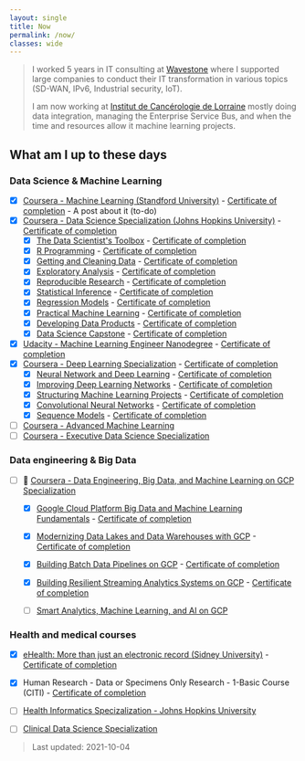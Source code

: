 ```yaml
---
layout: single
title: Now
permalink: /now/
classes: wide
---
```


> I worked 5 years in IT consulting at [Wavestone](https://wavestone.com) where I supported large companies to conduct their IT transformation in various topics (SD-WAN, IPv6, Industrial security, IoT).
> 
> I am now working at [Institut de Cancérologie de Lorraine](https://www.icl-lorraine.fr/) mostly doing data integration, managing the Enterprise Service Bus, and when the time and resources allow it machine learning projects.

## What am I up to these days

### Data Science & Machine Learning

- [X] [Coursera - Machine Learning (Standford University)](https://www.coursera.org/learn/machine-learning) - [Certificate of completion](https://www.coursera.org/account/accomplishments/records/YZK5Q4H5MNTR) - A post about it (to-do)
- [X] [Coursera - Data Science Specialization (Johns Hopkins University)](https://www.coursera.org/specializations/jhu-data-science) - [Certificate of completion](https://www.coursera.org/verify/specialization/B2LKVWG25QZN)
  - [X] [The Data Scientist's Toolbox](https://www.coursera.org/learn/data-scientists-tools) - [Certificate of completion](https://www.coursera.org/account/accomplishments/verify/FG4NE3KD92G4)
  - [X] [R Programming](https://www.coursera.org/learn/r-programming) - [Certificate of completion](https://www.coursera.org/account/accomplishments/verify/7Y9NE2U62Y3K)
  - [X] [Getting and Cleaning Data](https://www.coursera.org/learn/data-cleaning) - [Certificate of completion](https://www.coursera.org/account/accomplishments/verify/F3487GB94L8Y)
  - [X] [Exploratory Analysis](https://www.coursera.org/learn/exploratory-data-analysis) - [Certificate of completion](https://www.coursera.org/account/accomplishments/verify/6QAUSPH5DAFL)
  - [X] [Reproducible Research](https://www.coursera.org/learn/reproducible-research) - [Certificate of completion](https://www.coursera.org/account/accomplishments/verify/7A4D6RMXRK5J)
  - [X] [Statistical Inference](https://www.coursera.org/learn/statistical-inference) - [Certificate of completion](https://www.coursera.org/account/accomplishments/verify/SYE8AVHFAZ4H)
  - [X] [Regression Models](https://www.coursera.org/learn/regression-models) - [Certificate of completion](https://www.coursera.org/account/accomplishments/verify/UD9S88Y42MSD)
  - [X] [Practical Machine Learning](https://www.coursera.org/learn/practical-machine-learning) - [Certificate of completion](https://www.coursera.org/account/accomplishments/verify/8UF5KFQSWTRE)
  - [X] [Developing Data Products](https://www.coursera.org/learn/data-products) - [Certificate of completion](https://www.coursera.org/account/accomplishments/verify/PRWPFULY9HHX)
  - [X] [Data Science Capstone](https://www.coursera.org/learn/data-science-project) - [Certificate of completion](https://www.coursera.org/account/accomplishments/verify/6LXMYL8K973D)
- [X] [Udacity - Machine Learning Engineer Nanodegree](https://www.udacity.com/course/machine-learning-engineer-nanodegree--nd009t) - [Certificate of completion](https://confirm.udacity.com/F537C2UF)
- [X] [Coursera - Deep Learning Specialization](https://www.coursera.org/specializations/deep-learning) - [Certificate of completion](https://www.coursera.org/account/accomplishments/specialization/6B9UCBTHHLH4)
  - [X] [Neural Network and Deep Learning](https://www.coursera.org/learn/neural-networks-deep-learning) - [Certificate of completion](https://www.coursera.org/account/accomplishments/verify/35X3HYP6CPSJ)
  - [X] [Improving Deep Learning Networks](https://www.coursera.org/learn/deep-neural-network) - [Certificate of completion](https://www.coursera.org/account/accomplishments/verify/FL6M7584DLKT) 
  - [X] [Structuring Machine Learning Projects](https://www.coursera.org/learn/machine-learning-projects) - [Certificate of completion](https://www.coursera.org/account/accomplishments/certificate/WAGK2M5LAKCA)
  - [X] [Convolutional Neural Networks](https://www.coursera.org/learn/convolutional-neural-networks) - [Certificate of completion](https://www.coursera.org/account/accomplishments/certificate/869GBE6YMGZ2)
  - [X] [Sequence Models](https://www.coursera.org/learn/nlp-sequence-models) - [Certificate of completion](https://www.coursera.org/account/accomplishments/certificate/7YRLN8J35AHL)
- [ ] [Coursera - Advanced Machine Learning](https://www.coursera.org/specializations/aml)
- [ ] [Coursera - Executive Data Science Specialization](https://www.coursera.org/specializations/executive-data-science)

### Data engineering & Big Data

- [ ] 🔨 [Coursera - Data Engineering, Big Data, and Machine Learning on GCP Specialization](https://www.coursera.org/specializations/gcp-data-machine-learning)
  - [X] [Google Cloud Platform Big Data and Machine Learning Fundamentals](https://www.coursera.org/learn/gcp-big-data-ml-fundamentals) - [Certificate of completion](https://www.coursera.org/account/accomplishments/verify/26AHK797TXJJ)
  - [X] [Modernizing Data Lakes and Data Warehouses with GCP](https://www.coursera.org/learn/data-lakes-data-warehouses-gcp) - [Certificate of completion](https://www.coursera.org/account/accomplishments/verify/XFG23SPKFJTK)
  - [X] [Building Batch Data Pipelines on GCP](https://www.coursera.org/learn/batch-data-pipelines-gcp) - [Certificate of completion](https://www.coursera.org/account/accomplishments/verify/R7HBK43NLVNM)
  - [X] [Building Resilient Streaming Analytics Systems on GCP](https://www.coursera.org/learn/streaming-analytics-systems-gcp) - [Certificate of completion](https://www.coursera.org/account/accomplishments/verify/UZ8LS85U4JLH)
  - [ ] [Smart Analytics, Machine Learning, and AI on GCP](https://www.coursera.org/learn/smart-analytics-machine-learning-ai-gcp) 


### Health and medical courses

- [X] [eHealth: More than just an electronic record (Sidney University)](https://www.coursera.org/learn/ehealth) - [Certificate of completion](https://www.coursera.org/account/accomplishments/records/X8V4LN3PR52E)
- [X] Human Research - Data or Specimens Only Research - 1-Basic Course (CITI) - [Certificate of completion](https://www.citiprogram.org/verify/?w7bea03c9-f70e-4881-80c4-6843a0901629-30475807)
- [ ] [Health Informatics Specizalization - Johns Hopkins University](https://www.coursera.org/specializations/health-informatics)
- [ ] [Clinical Data Science Specialization](https://www.coursera.org/specializations/clinical-data-science)


> Last updated: 2021-10-04
